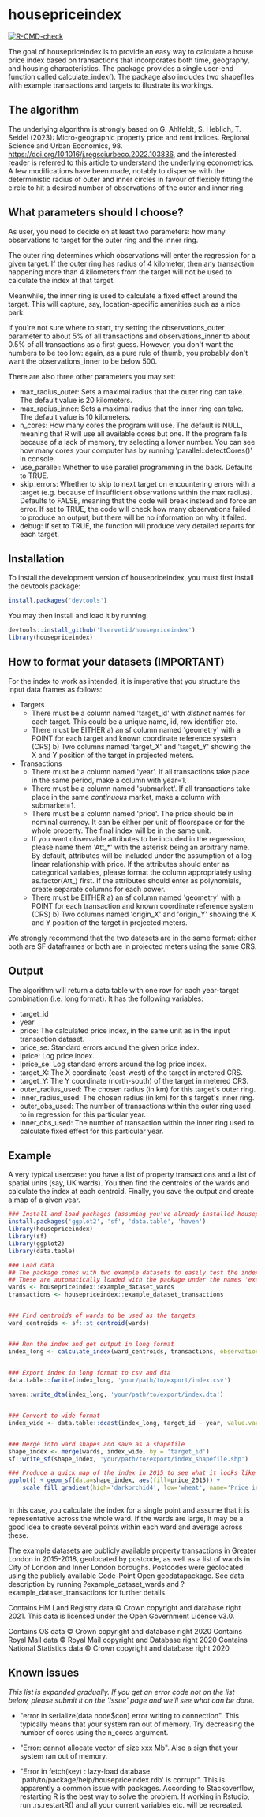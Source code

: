 
# housepriceindex

<!-- badges: start -->
[![R-CMD-check](https://github.com/hvervetid/housepriceindex/actions/workflows/R-CMD-check.yaml/badge.svg)](https://github.com/hvervetid/housepriceindex/actions/workflows/R-CMD-check.yaml)
<!-- badges: end -->

The goal of housepriceindex is to provide an easy way to calculate a house price index based on transactions that incorporates both time, geography, and housing characteristics. The package provides a single user-end function called calculate_index(). The package also includes two shapefiles with example transactions and targets to illustrate its workings.

## The algorithm
The underlying algorithm is strongly based on G. Ahlfeldt, S. Heblich, T. Seidel (2023): Micro-geographic property price and rent indices. Regional Science and Urban Economics, 98. https://doi.org/10.1016/j.regsciurbeco.2022.103836, and the interested reader is referred to this article to understand the underlying econometrics. A few modifications have been made, notably to dispense with the deterministic radius of outer and inner circles in favour of flexibly fitting the circle to hit a desired number of observations of the outer and inner ring. 

## What parameters should I choose? 
As user, you need to decide on at least two parameters: how many observations to target for the outer ring and the inner ring.

The outer ring determines which observations will enter the regression for a given target. If the outer ring has radius of 4 kilometer, then any transaction happening more than 4 kilometers from the target will not be used to calculate the index at that target.

Meanwhile, the inner ring is used to calculate a fixed effect around the target. This will capture, say, location-specific amenities such as a nice park. 

If you're not sure where to start, try setting the observations_outer parameter to about 5% of all transactions and observations_inner to about 0.5% of all transactions as a first guess. However, you don't want the numbers to be too low: again, as a pure rule of thumb, you probably don't want the observations_inner to be below 500. 

There are also three other parameters you may set: 
* max_radius_outer: Sets a maximal radius that the outer ring can take. The default value is 20 kilometers. 
* max_radius_inner: Sets a maximal radius that the inner ring can take. The default value is 10 kilometers. 
* n_cores: How many cores the program will use. The default is NULL, meaning that R will use all available cores but one. If the program fails because of a lack of memory, try selecting a lower number. You can see how many cores your computer has by running 'parallel::detectCores()' in console. 
* use_parallel: Whether to use parallel programming in the back. Defaults to TRUE. 
* skip_errors: Whether to skip to next target on encountering errors with a target (e.g. because of insufficient observations within the max radius). Defaults to FALSE, meaning that the code will break instead and force an error. If set to TRUE, the code will check how many observations failed to produce an output, but there will be no information on why it failed. 
* debug: If set to TRUE, the function will produce very detailed reports for each target.  

## Installation
To install the development version of housepriceindex, you must first install the devtools package:

``` r
install.packages('devtools')
```
You may then install and load it by running:
``` r
devtools::install_github('hvervetid/housepriceindex')
library(housepriceindex)
```

## How to format your datasets (IMPORTANT)

For the index to work as intended, it is imperative that you structure the input data frames as follows: 
* Targets
    * There must be a column named 'target_id' with *distinct* names for each target. This could be a unique name, id, row identifier etc.
    * There must be EITHER 
        a) an sf column named 'geometry' with a POINT for each target and known coordinate reference system (CRS)
        b) Two columns named 'target_X' and 'target_Y' showing the X and Y position of the target in projected meters. 
* Transactions
    * There must be a column named 'year'. If all transactions take place in the same period, make a column with year=1.
    * There must be a column named 'submarket'. If all transactions take place in the same *continuous* market, make a column with submarket=1. 
    * There must be a column named 'price'. The price should be in nominal currency. It can be either per unit of floorspace or for the whole property. The final index will be in the same unit. 
    * If you want observable attributes to be included in the regression, please name them 'Att_*' with the asterisk being an arbitrary name. By default, attributes will be included under the assumption of a log-linear relationship with price. If the attributes should enter as categorical variables, please format the column appropriately using as.factor(Att_) first. If the attributes should enter as polynomials, create separate columns for each power. 
    * There must be EITHER 
        a) an sf column named 'geometry' with a POINT for each transaction and known coordinate reference system (CRS)
        b) Two columns named 'origin_X' and 'origin_Y' showing the X and Y position of the target in projected meters. 
    
We strongly recommend that the two datasets are in the same format: either both are SF dataframes or both are in projected meters using the same CRS. 

## Output
The algorithm will return a data table with one row for each year-target combination (i.e. long format). It has the following variables: 
* target_id
* year
* price: The calculated price index, in the same unit as in the input transaction dataset.
* price_se: Standard errors around the given price index.
* lprice: Log price index.
* lprice_se: Log standard errors around the log price index.
* target_X: The X coordinate (east-west) of the target in metered CRS. 
* target_Y: The Y coordinate (north-south) of the target in metered CRS.
* outer_radius_used: The chosen radius (in km) for this target's outer ring.
* inner_radius_used: The chosen radius (in km) for this target's inner ring. 
* outer_obs_used: The number of transactions within the outer ring used to in regression for this particular year.
* inner_obs_used: The number of transaction within the inner ring used to calculate fixed effect for this particular year. 


## Example

A very typical usercase: you have a list of property transactions and a list of spatial units (say, UK wards).
You then find the centroids of the wards and calculate the index at each centroid. Finally, you save the output and create a map of a given year.  


``` r
### Install and load packages (assuming you've already installed housepriceindex)
install.packages('ggplot2', 'sf', 'data.table', 'haven')
library(housepriceindex)
library(sf)
library(ggplot2)
library(data.table)

### Load data
## The package comes with two example datasets to easily test the index. 
## These are automatically loaded with the package under the names 'example_dataset_wards' and 'example_dataset_transactions'
wards <- housepriceindex::example_dataset_wards  
transactions <- housepriceindex::example_dataset_transactions


### Find centroids of wards to be used as the targets
ward_centroids <- sf::st_centroid(wards)


### Run the index and get output in long format 
index_long <- calculate_index(ward_centroids, transactions, observations_outer = 5000, observations_inner = 500)

  
### Export index in long format to csv and dta 
data.table::fwrite(index_long, 'your/path/to/export/index.csv')

haven::write_dta(index_long, 'your/path/to/export/index.dta')


### Convert to wide format
index_wide <- data.table::dcast(index_long, target_id ~ year, value.var = c('price', 'price_se', 'outer_radius_used','inner_radius_used'))


### Merge into ward shapes and save as a shapefile 
shape_index <- merge(wards, index_wide, by = 'target_id')
sf::write_sf(shape_index, 'your/path/to/export/index_shapefile.shp')

### Produce a quick map of the index in 2015 to see what it looks like
ggplot() + geom_sf(data=shape_index, aes(fill=price_2015)) + 
    scale_fill_gradient(high='darkorchid4', low='wheat', name='Price index 2015 (£)', transform = 'log10')
  
```
In this case, you calculate the index for a single point and assume that it is representative across the whole ward. If the wards are large, it may be a good idea to create several points within each ward and average across these.  

The example datasets are publicly available property transactions in Greater London in 2015-2018, geolocated by postcode, as well as a list of wards in City of London and Inner London boroughs. Postcodes were geolocated using the publicly available Code-Point Open geodatapackage. See data description by running ?example_dataset_wards and ?example_dataset_transactions for further details.  

Contains HM Land Registry data © Crown copyright and database right 2021. This data is licensed under the Open Government Licence v3.0. 

Contains OS data © Crown copyright and database right 2020 Contains Royal Mail data © Royal Mail copyright and Database right 2020 Contains National Statistics data © Crown copyright and database right 2020

## Known issues

*This list is expanded gradually. If you get an error code not on the list below, please submit it on the 'Issue' page and we'll see what can be done.*

* "error in serialize(data node$con) error writing to connection". This typically means that your system ran out of memory. Try decreasing the number of cores using the n_cores argument. 
* "Error: cannot allocate vector of size xxx Mb". Also a sign that your system ran out of memory. 

* "Error in fetch(key) : lazy-load database 'path/to/package/help/housepriceindex.rdb' is corrupt". This is apparently a common issue with packages. According to Stackoverflow, restarting R is the best way to solve the problem. If working in Rstudio, run .rs.restartR() and all your current variables etc. will be recreated. 

